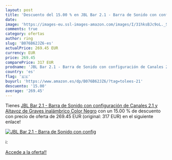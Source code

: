 ```yaml
---
layout: post
title: 'Descuento del 15.00 % en JBL Bar 2.1 - Barra de Sonido con config'
date: 
image: 'https://images-eu.ssl-images-amazon.com/images/I/31hksBJc9oL._SL200_.jpg'
comments: true
category: ofertas
author: ring
slug: 'B076B62JZ6-es'
actualPrice: 269.45 EUR
currency: EUR
price: 269.45
comparePrice: 317 EUR
prodname: 'JBL Bar 2.1 - Barra de Sonido con configuración de Canales 2.1 y Altavoz de Graves inalámbrico  Color Negro'
country: 'es'
flag: '🇪🇸'
buyurl: 'https://www.amazon.es/dp/B076B62JZ6/?tag=tolees-21'
descuento: '15.00'
average: '269.45'
---
```


Tienes [JBL Bar 2.1 - Barra de Sonido con configuración de Canales 2.1 y Altavoz de Graves inalámbrico  Color Negro](https://www.amazon.es/dp/B076B62JZ6/?tag=tolees-21) con un 15.00 % de descuento con precio de oferta de 269.45 EUR (original: 317 EUR) en el siguiente enlace!

[![JBL Bar 2.1 - Barra de Sonido con config](https://images-eu.ssl-images-amazon.com/images/I/31hksBJc9oL._SL200_.jpg)](https://www.amazon.es/dp/B076B62JZ6/?tag=tolees-21)

ℹ️:


[Accede a la oferta!!](https://www.amazon.es/dp/B076B62JZ6/?tag=tolees-21)
